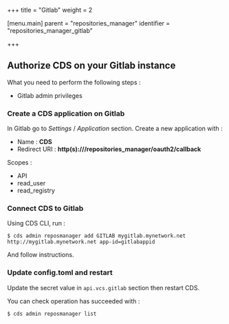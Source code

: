 +++
title = "Gitlab"
weight = 2

[menu.main]
parent = "repositories_manager"
identifier = "repositories_manager_gitlab"

+++

## Authorize CDS on your Gitlab instance
What you need to perform the following steps :

 - Gitlab admin privileges

### Create a CDS application on Gitlab
In Gitlab go to *Settings* / *Application* section. Create a new application with :

 - Name : **CDS**
 - Redirect URI : **http(s)://<your-cds-api>/repositories_manager/oauth2/callback**

Scopes :

 - API
 - read_user
 - read_registry

### Connect CDS to Gitlab
Using CDS CLI, run :

 ```
 $ cds admin reposmanager add GITLAB mygitlab.mynetwork.net http://mygitlab.mynetwork.net app-id=gitlabappid
 ```

And follow instructions.

### Update config.toml and restart

Update the secret value in `api.vcs.gitlab` section then restart CDS.


You can check operation has succeeded with :

 ```
 $ cds admin reposmanager list
 ```
